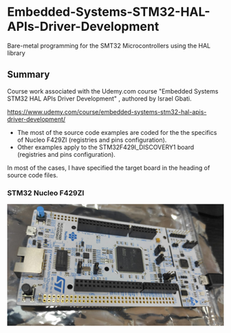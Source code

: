 # Embedded-Systems-STM32-HAL-APIs-Driver-Development
Bare-metal programming for the SMT32 Microcontrollers using the HAL library

## Summary
Course work associated with the Udemy.com course "Embedded Systems STM32 HAL APIs Driver Development" , authored by Israel Gbati.

https://www.udemy.com/course/embedded-systems-stm32-hal-apis-driver-development/

* The most of the source code examples are coded for the the specifics of  Nucleo F429ZI (registries and pins configuration). 
* Other examples apply to the STM32F429I_DISCOVERY1 board (registries and pins configuration). 

In most of the cases, I have specified the target board in the heading of source code files. 

### STM32 Nucleo F429ZI
![STM32 Nucleo 144 Development Board](STM32_Nucleo_144.jpg)
